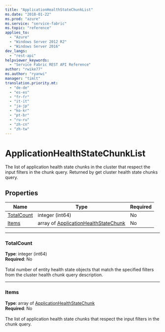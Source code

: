 ```yaml
---
title: "ApplicationHealthStateChunkList"
ms.date: "2018-01-22"
ms.prod: "azure"
ms.service: "service-fabric"
ms.topic: "reference"
applies_to: 
  - "Azure"
  - "Windows Server 2012 R2"
  - "Windows Server 2016"
dev_langs: 
  - "rest-api"
helpviewer_keywords: 
  - "Service Fabric REST API Reference"
author: "rwike77"
ms.author: "ryanwi"
manager: "timlt"
translation.priority.mt: 
  - "de-de"
  - "es-es"
  - "fr-fr"
  - "it-it"
  - "ja-jp"
  - "ko-kr"
  - "pt-br"
  - "ru-ru"
  - "zh-cn"
  - "zh-tw"
---
```

# ApplicationHealthStateChunkList

The list of application health state chunks in the cluster that respect the input filters in the chunk query. Returned by get cluster health state chunks query.


## Properties
| Name | Type | Required |
| --- | --- | --- |
| [TotalCount](#totalcount) | integer (int64) | No |
| [Items](#items) | array of [ApplicationHealthStateChunk](sfclient-v61-model-applicationhealthstatechunk.md) | No |

____
### TotalCount
__Type__: integer (int64) <br/>
__Required__: No<br/>
<br/>
Total number of entity health state objects that match the specified filters from the cluster health chunk query description.


____
### Items
__Type__: array of [ApplicationHealthStateChunk](sfclient-v61-model-applicationhealthstatechunk.md) <br/>
__Required__: No<br/>
<br/>
The list of application health state chunks that respect the input filters in the chunk query.

